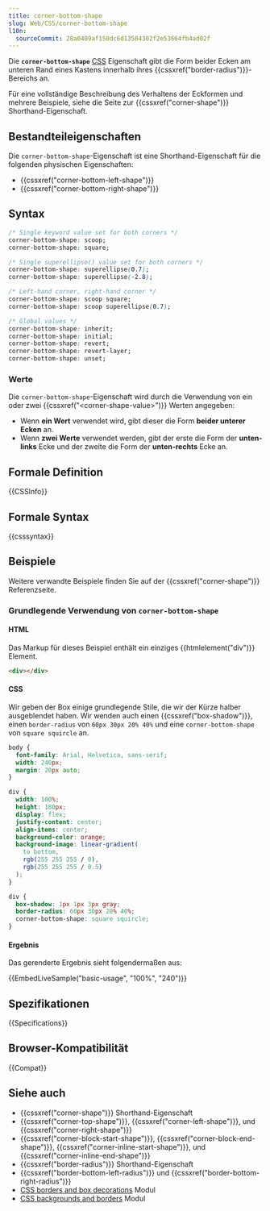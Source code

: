 ```yaml
---
title: corner-bottom-shape
slug: Web/CSS/corner-bottom-shape
l10n:
  sourceCommit: 28a0409af150dc6d13584302f2e53664fb4ad02f
---
```


Die **`corner-bottom-shape`** [CSS](/de/docs/Web/CSS) Eigenschaft gibt die Form beider Ecken am unteren Rand eines Kastens innerhalb ihres {{cssxref("border-radius")}}-Bereichs an.

Für eine vollständige Beschreibung des Verhaltens der Eckformen und mehrere Beispiele, siehe die Seite zur {{cssxref("corner-shape")}} Shorthand-Eigenschaft.

## Bestandteileigenschaften

Die `corner-bottom-shape`-Eigenschaft ist eine Shorthand-Eigenschaft für die folgenden physischen Eigenschaften:

- {{cssxref("corner-bottom-left-shape")}}
- {{cssxref("corner-bottom-right-shape")}}

## Syntax

```css
/* Single keyword value set for both corners */
corner-bottom-shape: scoop;
corner-bottom-shape: square;

/* Single superellipse() value set for both corners */
corner-bottom-shape: superellipse(0.7);
corner-bottom-shape: superellipse(-2.8);

/* Left-hand corner, right-hand corner */
corner-bottom-shape: scoop square;
corner-bottom-shape: scoop superellipse(0.7);

/* Global values */
corner-bottom-shape: inherit;
corner-bottom-shape: initial;
corner-bottom-shape: revert;
corner-bottom-shape: revert-layer;
corner-bottom-shape: unset;
```

### Werte

Die `corner-bottom-shape`-Eigenschaft wird durch die Verwendung von ein oder zwei {{cssxref("&lt;corner-shape-value>")}} Werten angegeben:

- Wenn **ein Wert** verwendet wird, gibt dieser die Form **beider unterer Ecken** an.
- Wenn **zwei Werte** verwendet werden, gibt der erste die Form der **unten-links** Ecke und der zweite die Form der **unten-rechts** Ecke an.

## Formale Definition

{{CSSInfo}}

## Formale Syntax

{{csssyntax}}

## Beispiele

Weitere verwandte Beispiele finden Sie auf der {{cssxref("corner-shape")}} Referenzseite.

### Grundlegende Verwendung von `corner-bottom-shape`

#### HTML

Das Markup für dieses Beispiel enthält ein einziges {{htmlelement("div")}} Element.

```html live-sample___basic-usage
<div></div>
```

#### CSS

Wir geben der Box einige grundlegende Stile, die wir der Kürze halber ausgeblendet haben. Wir wenden auch einen {{cssxref("box-shadow")}}, einen `border-radius` von `60px 30px 20% 40%` und eine `corner-bottom-shape` von `square squircle` an.

```css hidden live-sample___basic-usage
body {
  font-family: Arial, Helvetica, sans-serif;
  width: 240px;
  margin: 20px auto;
}

div {
  width: 100%;
  height: 180px;
  display: flex;
  justify-content: center;
  align-items: center;
  background-color: orange;
  background-image: linear-gradient(
    to bottom,
    rgb(255 255 255 / 0),
    rgb(255 255 255 / 0.5)
  );
}
```

```css live-sample___basic-usage
div {
  box-shadow: 1px 1px 3px gray;
  border-radius: 60px 30px 20% 40%;
  corner-bottom-shape: square squircle;
}
```

#### Ergebnis

Das gerenderte Ergebnis sieht folgendermaßen aus:

{{EmbedLiveSample("basic-usage", "100%", "240")}}

## Spezifikationen

{{Specifications}}

## Browser-Kompatibilität

{{Compat}}

## Siehe auch

- {{cssxref("corner-shape")}} Shorthand-Eigenschaft
- {{cssxref("corner-top-shape")}}, {{cssxref("corner-left-shape")}}, und {{cssxref("corner-right-shape")}}
- {{cssxref("corner-block-start-shape")}}, {{cssxref("corner-block-end-shape")}}, {{cssxref("corner-inline-start-shape")}}, und {{cssxref("corner-inline-end-shape")}}
- {{cssxref("border-radius")}} Shorthand-Eigenschaft
- {{cssxref("border-bottom-left-radius")}} und {{cssxref("border-bottom-right-radius")}}
- [CSS borders and box decorations](/de/docs/Web/CSS/CSS_borders_and_box_decorations) Modul
- [CSS backgrounds and borders](/de/docs/Web/CSS/CSS_backgrounds_and_borders) Modul
